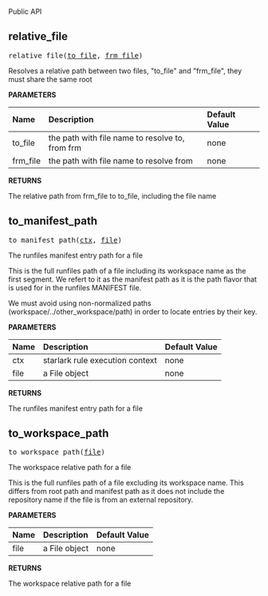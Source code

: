 <!-- Generated with Stardoc: http://skydoc.bazel.build -->

Public API

<a id="#relative_file"></a>

## relative_file

<pre>
relative_file(<a href="#relative_file-to_file">to_file</a>, <a href="#relative_file-frm_file">frm_file</a>)
</pre>

Resolves a relative path between two files, "to_file" and "frm_file", they must share the same root

**PARAMETERS**


| Name  | Description | Default Value |
| :------------- | :------------- | :------------- |
| <a id="relative_file-to_file"></a>to_file |  the path with file name to resolve to, from frm   |  none |
| <a id="relative_file-frm_file"></a>frm_file |  the path with file name to resolve from   |  none |

**RETURNS**

The relative path from frm_file to to_file, including the file name


<a id="#to_manifest_path"></a>

## to_manifest_path

<pre>
to_manifest_path(<a href="#to_manifest_path-ctx">ctx</a>, <a href="#to_manifest_path-file">file</a>)
</pre>

The runfiles manifest entry path for a file

This is the full runfiles path of a file including its workspace name as
the first segment. We refert to it as the manifest path as it is the path
flavor that is used for in the runfiles MANIFEST file.

We must avoid using non-normalized paths (workspace/../other_workspace/path)
in order to locate entries by their key.


**PARAMETERS**


| Name  | Description | Default Value |
| :------------- | :------------- | :------------- |
| <a id="to_manifest_path-ctx"></a>ctx |  starlark rule execution context   |  none |
| <a id="to_manifest_path-file"></a>file |  a File object   |  none |

**RETURNS**

The runfiles manifest entry path for a file


<a id="#to_workspace_path"></a>

## to_workspace_path

<pre>
to_workspace_path(<a href="#to_workspace_path-file">file</a>)
</pre>

The workspace relative path for a file

This is the full runfiles path of a file excluding its workspace name.
This differs from root path and manifest path as it does not include the
repository name if the file is from an external repository.


**PARAMETERS**


| Name  | Description | Default Value |
| :------------- | :------------- | :------------- |
| <a id="to_workspace_path-file"></a>file |  a File object   |  none |

**RETURNS**

The workspace relative path for a file


